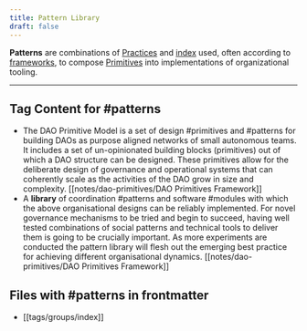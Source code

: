 ```yaml
---
title: Pattern Library
draft: false
---
```


**Patterns** are combinations of [Practices](notes/dao-primitives/Practices.md) and [index](notes/dao-primitives/protocols/index.md) used, often according to [frameworks](tags/frameworks.md), to compose [Primitives](notes/dao-primitives/Primitives.md) into implementations of organizational tooling.

---

## Tag Content for #patterns
- The DAO Primitive Model is a set of design #primitives and #patterns for building DAOs as purpose aligned networks of small autonomous teams. It includes a set of un-opinionated building blocks (primitives) out of which a DAO structure can be designed. These primitives allow for the deliberate design of governance and operational systems that can coherently scale as the activities of the DAO grow in size and complexity. [[notes/dao-primitives/DAO Primitives Framework]]
- A **library** of coordination #patterns and software #modules with which the above organisational designs can be reliably implemented. For novel governance mechanisms to be tried and begin to succeed, having well tested combinations of social patterns and technical tools to deliver them is going to be crucially important. As more experiments are conducted the pattern library will flesh out the emerging best practice for achieving different organisational dynamics. [[notes/dao-primitives/DAO Primitives Framework]]
## Files with #patterns in frontmatter
- [[tags/groups/index]]

